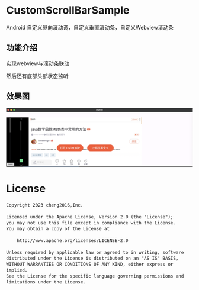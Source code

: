 # CustomScrollBarSample
Android 自定义纵向滚动调，自定义垂直滚动条，自定义Webview滚动条

## 功能介绍

 实现webview与滚动条联动

 然后还有底部头部状态监听

## 效果图

   ![](效果图%202023-11-14%2017-10-52.png)


# License

    Copyright 2023 cheng2016,Inc.
    
    Licensed under the Apache License, Version 2.0 (the "License");
    you may not use this file except in compliance with the License.
    You may obtain a copy of the License at
    
        http://www.apache.org/licenses/LICENSE-2.0
    
    Unless required by applicable law or agreed to in writing, software
    distributed under the License is distributed on an "AS IS" BASIS,
    WITHOUT WARRANTIES OR CONDITIONS OF ANY KIND, either express or implied.
    See the License for the specific language governing permissions and
    limitations under the License.
